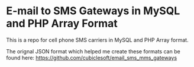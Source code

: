 E-mail to SMS Gateways in MySQL and PHP Array Format
========================

This is a repo for cell phone SMS carriers in MySQL and PHP Array format.


The orignal JSON format which helped me create these formats can be found here: https://github.com/cubiclesoft/email_sms_mms_gateways 

